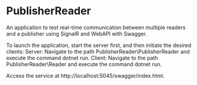 # PublisherReader

An application to test real-time communication between multiple readers and a publisher using SignalR and WebAPI with Swagger.

To launch the application, start the server first, and then initiate the desired clients:
Server: Navigate to the path PublisherReader\PublisherReader and execute the command dotnet run.
Client: Navigate to the path PublisherReader\Reader and execute the command dotnet run.

Access the service at http://localhost:5045/swagger/index.html.
